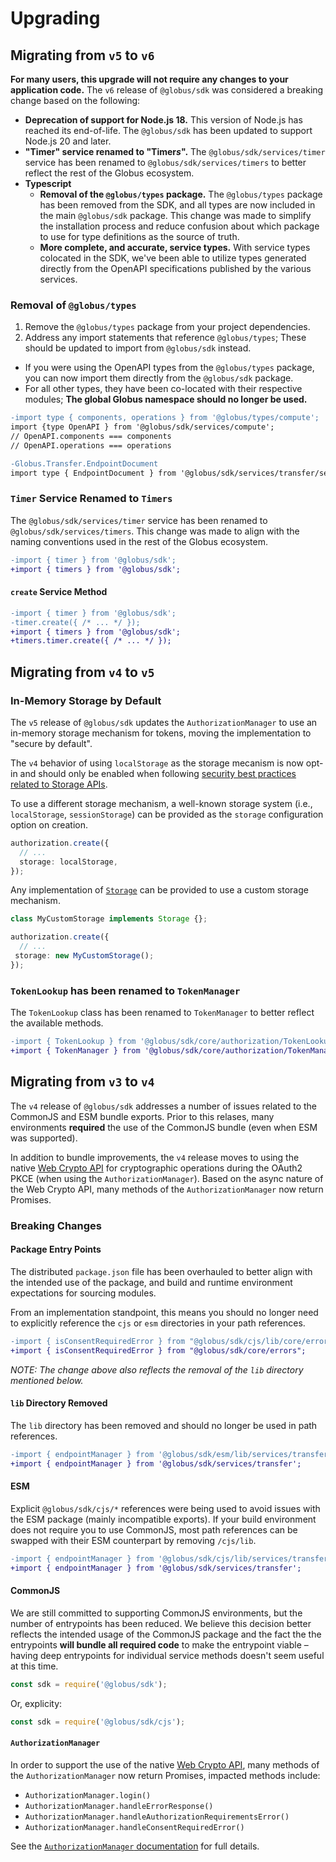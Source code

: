 # Upgrading

## Migrating from `v5` to `v6`

**For many users, this upgrade will not require any changes to your application code.** The `v6` release of `@globus/sdk` was considered a breaking change based on the following:

- **Deprecation of support for Node.js 18.** This version of Node.js has reached its end-of-life. The `@globus/sdk` has been updated to support Node.js 20 and later.
- **"Timer" service renamed to "Timer*s*".** The `@globus/sdk/services/timer` service has been renamed to `@globus/sdk/services/timers` to better reflect the rest of the Globus ecosystem.
- **Typescript**
  - **Removal of the `@globus/types` package.** The `@globus/types` package has been removed from the SDK, and all types are now included in the main `@globus/sdk` package. This change was made to simplify the installation process and reduce confusion about which package to use for type definitions as the source of truth. 
  - **More complete, and accurate, service types.** With service types colocated in the SDK, we've been able to utilize types generated directly from the OpenAPI specifications published by the various services. 
### Removal of `@globus/types`

1. Remove the `@globus/types` package from your project dependencies.
2. Address any import statements that reference `@globus/types`; These should be updated to import from `@globus/sdk` instead.

- If you were using the OpenAPI types from the `@globus/types` package, you can now import them directly from the `@globus/sdk` package.
- For all other types, they have been co-located with their respective modules; **The global **Globus** namespace should no longer be used.**

```diff
-import type { components, operations } from '@globus/types/compute';
import {type OpenAPI } from '@globus/sdk/services/compute';
// OpenAPI.components === components
// OpenAPI.operations === operations
```

```diff
-Globus.Transfer.EndpointDocument
import type { EndpointDocument } from '@globus/sdk/services/transfer/service/endpoint';
```

### `Timer` Service Renamed to `Timers`

The `@globus/sdk/services/timer` service has been renamed to `@globus/sdk/services/timers`. This change was made to align with the naming conventions used in the rest of the Globus ecosystem.

```diff
-import { timer } from '@globus/sdk';
+import { timers } from '@globus/sdk';
```

#### `create` Service Method

```diff
-import { timer } from '@globus/sdk';
-timer.create({ /* ... */ });
+import { timers } from '@globus/sdk';
+timers.timer.create({ /* ... */ });
```

## Migrating from `v4` to `v5`

### In-Memory Storage by Default

The `v5` release of `@globus/sdk` updates the `AuthorizationManager` to use an in-memory storage mechanism for tokens, moving the implementation to "secure by default".

The `v4` behavior of using `localStorage` as the storage mecanism is now opt-in and should only be enabled when following [security best practices related to Storage APIs](https://cheatsheetseries.owasp.org/cheatsheets/HTML5_Security_Cheat_Sheet.html#storage-apis).

To use a different storage mechanism, a well-known storage system (i.e., `localStorage`, `sessionStorage`) can be provided as the `storage` configuration option on creation.

```ts
authorization.create({
  // ...
  storage: localStorage,
});
```

Any implementation of [`Storage`](https://developer.mozilla.org/en-US/docs/Web/API/Storage) can be provided to use a custom storage mechanism.

```ts
class MyCustomStorage implements Storage {};

authorization.create({
  // ...
 storage: new MyCustomStorage();
});
```

### `TokenLookup` has been renamed to `TokenManager`

The `TokenLookup` class has been renamed to `TokenManager` to better reflect the available methods.

```diff
-import { TokenLookup } from '@globus/sdk/core/authorization/TokenLookup';
+import { TokenManager } from '@globus/sdk/core/authorization/TokenManager';
```

## Migrating from `v3` to `v4`

The `v4` release of `@globus/sdk` addresses a number of issues related to the CommonJS and ESM bundle exports. Prior to this relases, many environments **required** the use of the CommonJS bundle (even when ESM was supported).

In addition to bundle improvements, the `v4` release moves to using the native [Web Crypto API](https://developer.mozilla.org/en-US/docs/Web/API/Web_Crypto_API) for cryptographic operations during the OAuth2 PKCE (when using the `AuthorizationManager`). Based on the async nature of the Web Crypto API, many methods of the `AuthorizationManager` now return Promises.

### Breaking Changes

#### Package Entry Points

The distributed `package.json` file has been overhauled to better align with the intended use of the package, and build and runtime environment expectations for sourcing modules.

From an implementation standpoint, this means you should no longer need to explicitly reference the `cjs` or `esm` directories in your path references.

```diff
-import { isConsentRequiredError } from "@globus/sdk/cjs/lib/core/errors";
+import { isConsentRequiredError } from "@globus/sdk/core/errors";
```

_NOTE: The change above also reflects the removal of the `lib` directory mentioned below._

#### `lib` Directory Removed

The `lib` directory has been removed and should no longer be used in path references.

```diff js
-import { endpointManager } from '@globus/sdk/esm/lib/services/transfer';
+import { endpointManager } from '@globus/sdk/services/transfer';
```

#### ESM

Explicit `@globus/sdk/cjs/*` references were being used to avoid issues with the ESM package (mainly incompatible exports). If your build environment does not require you to use CommonJS, most path references can be swapped with their ESM counterpart by removing `/cjs/lib`.

```diff js
-import { endpointManager } from '@globus/sdk/cjs/lib/services/transfer';
+import { endpointManager } from '@globus/sdk/services/transfer';
```

#### CommonJS

We are still committed to supporting CommonJS environments, but the number of entrypoints has been reduced. We believe this decision better reflects the intended usage of the CommonJS package and the fact the the entrypoints **will bundle all required code** to make the entrypoint viable – having deep entrypoints for individual service methods doesn't seem useful at this time.

```js
const sdk = require('@globus/sdk');
```

Or, explicity:

```js
const sdk = require('@globus/sdk/cjs');
```

#### `AuthorizationManager`

In order to support the use of the native [Web Crypto API](https://developer.mozilla.org/en-US/docs/Web/API/Web_Crypto_API), many methods of the `AuthorizationManager` now return Promises, impacted methods include:

- `AuthorizationManager.login()`
- `AuthorizationManager.handleErrorResponse()`
- `AuthorizationManager.handleAuthorizationRequirementsError()`
- `AuthorizationManager.handleConsentRequiredError()`

See the [`AuthorizationManager` documentation](https://globus.github.io/globus-sdk-javascript/classes/Authorization.AuthorizationManager.html) for full details.
